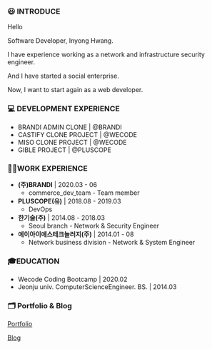 ### :smiley: INTRODUCE
Hello 

Software Developer, Inyong Hwang.

I have experience working as a network and infrastructure security engineer.

And I have started a social enterprise.

Now, I want to start again as a web developer.

### 💻 DEVELOPMENT EXPERIENCE
- BRANDI ADMIN CLONE | @BRANDI
- CASTIFY CLONE PROJECT | @WECODE
- MISO CLONE PROJECT | @WECODE
- GIBLE PROJECT | @PLUSCOPE

### 👨‍💻WORK EXPERIENCE
- **(주)BRANDI** | 2020.03 - 06
    - commerce_dev_team - Team member
- **PLUSCOPE(유)** | 2018.08 - 2019.03
    - DevOps
- **한기술(주)** | 2014.08 - 2018.03
    - Seoul branch - Network & Security Engineer
- **에이아이에스테크놀러지(주)** | 2014.01 - 08
    - Network business division - Network & System Engineer

### 🎓EDUCATION
- Wecode Coding Bootcamp | 2020.02
- Jeonju univ. ComputerScienceEngineer. BS. | 2014.03

### 🗂️ Portfolio & Blog

[Portfolio](https://www.canva.com/design/DADwf9reXmQ/o4GGeuDr-jUUKwozvwUMsw/view?utm_content=DADwf9reXmQ&utm_campaign=designshare&utm_medium=link&utm_source=sharebutton)

[Blog](https://velog.io/@inyong_pang)
